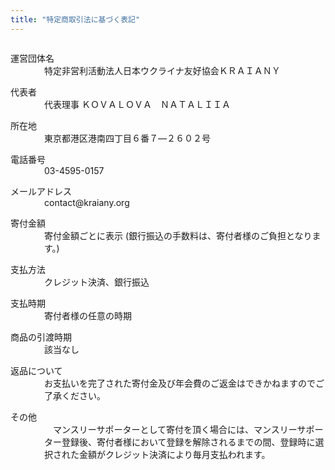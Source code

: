 ```yaml
---
title: "特定商取引法に基づく表記"
---
```


<style>
    dt { padding: 1em 0 0; }
    dd { padding-left: 1em; }
</style>
<dl>
    <dt>運営団体名</dt><dd>特定非営利活動法人日本ウクライナ友好協会ＫＲＡＩＡＮＹ</dd>
    <dt>代表者</dt><dd>代表理事 ＫＯＶＡＬＯＶＡ　ＮＡＴＡＬＩＩＡ</dd>
    <dt>所在地</dt><dd>東京都港区港南四丁目６番７―２６０２号</dd>
    <dt>電話番号</dt><dd>03-4595-0157</dd>
    <dt>メールアドレス</dt><dd>contact@kraiany.org</dd>
    <dt>寄付金額</dt><dd>寄付金額ごとに表示 (銀行振込の手数料は、寄付者様のご負担となります。)</dd>
    <dt>支払方法</dt><dd>クレジット決済、銀行振込</dd>
    <dt>支払時期</dt><dd>寄付者様の任意の時期</dd>
    <dt>商品の引渡時期</dt><dd>該当なし</dd>
    <dt>返品について</dt><dd>お支払いを完了された寄付金及び年会費のご返金はできかねますのでご了承ください。</dd>
    <dt>その他</dt><dd>　マンスリーサポーターとして寄付を頂く場合には、マンスリーサポーター登録後、寄付者様において登録を解除されるまでの間、登録時に選択された金額がクレジット決済により毎月支払われます。</dd>
</dl>